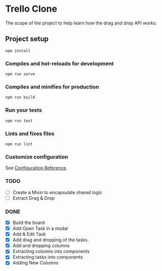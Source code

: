 # Trello Clone
The scope of the project to help learn how the drag and drop API works.

## Project setup
```
npm install
```

### Compiles and hot-reloads for development
```
npm run serve
```

### Compiles and minifies for production
```
npm run build
```

### Run your tests
```
npm run test
```

### Lints and fixes files
```
npm run lint
```

### Customize configuration
See [Configuration Reference](https://cli.vuejs.org/config/).

### TODO
- [ ] Create a Mixin to encapsulate shared logic
- [ ] Extract Drag & Drop
### DONE
- [x] Build the board
- [x] Add Open Task in a modal
- [x] Add & Edit Task
- [x] Add drag and dropping of the tasks.
- [x] Add and dropping columns
- [x] Extracting columns into components
- [x] Extracting tasks into components
- [x] Adding New Columns